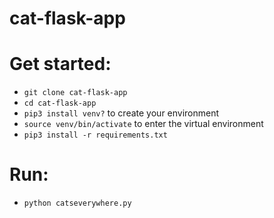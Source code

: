 # cat-flask-app

# Get started:
- ```git clone cat-flask-app```
- ```cd cat-flask-app```
- ```pip3 install venv?``` to create your environment
- ```source venv/bin/activate``` to enter the virtual environment
- ```pip3 install -r requirements.txt```

# Run:
- ```python catseverywhere.py```
